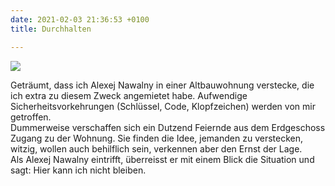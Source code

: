 ```yaml
---
date: 2021-02-03 21:36:53 +0100
title: Durchhalten

---
```

  
![](/unendlichkeitsfiktion/uploads/nawalny-com.jpeg)

Geträumt, dass ich Alexej Nawalny in einer Altbauwohnung verstecke, die ich extra zu diesem Zweck angemietet habe. Aufwendige Sicherheitsvorkehrungen (Schlüssel, Code, Klopfzeichen) werden von mir getroffen.  
Dummerweise verschaffen sich ein Dutzend Feiernde aus dem Erdgeschoss Zugang zu der Wohnung. Sie finden die Idee, jemanden zu verstecken, witzig, wollen auch behilflich sein, verkennen aber den Ernst der Lage.  
Als Alexej Nawalny eintrifft, überreisst er mit einem Blick die Situation und sagt: Hier kann ich nicht bleiben.